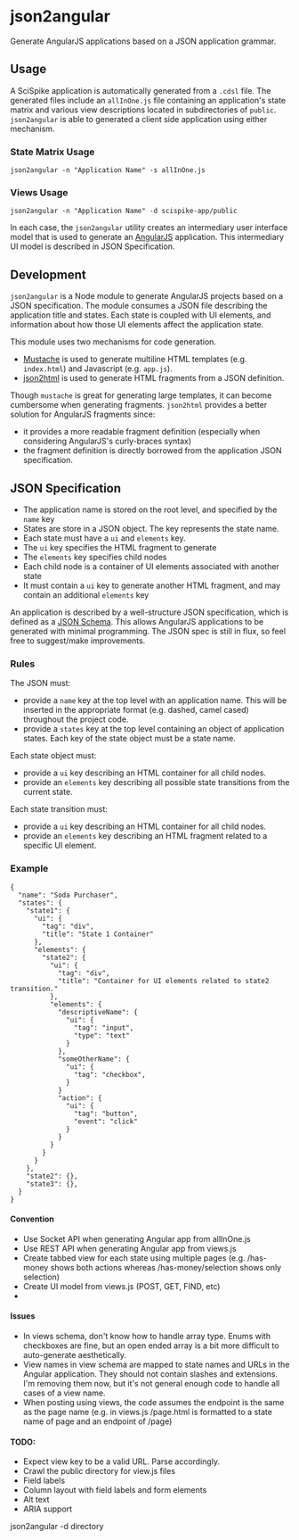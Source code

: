 # json2angular

Generate AngularJS applications based on a JSON application grammar.

## Usage

A SciSpike application is automatically generated from a `.cdsl` file. The generated files include an `allInOne.js` file containing an application's state matrix and various view descriptions located in subdirectories of `public`. `json2angular` is able to generated a client side application using either mechanism.

### State Matrix Usage

    json2angular -n "Application Name" -s allInOne.js

### Views Usage

    json2angular -n "Application Name" -d scispike-app/public

In each case, the `json2angular` utility creates an intermediary user interface model that is used to generate an [AngularJS](http://angularjs.org/) application. This intermediary UI model is described in JSON Specification.

## Development

`json2angular` is a Node module to generate AngularJS projects based on a JSON specification. The module consumes a JSON file describing the application title and states. Each state is coupled with UI elements, and information about how those UI elements affect the application state.

This module uses two mechanisms for code generation.

  * [Mustache](https://npmjs.org/package/mustache) is used to generate multiline HTML templates (e.g. `index.html`) and Javascript (e.g. `app.js`).
  * [json2html](http://json2html.com) is used to generate HTML fragments from a JSON definition.
  
Though `mustache` is great for generating large templates, it can become cumbersome when generating fragments. `json2html` provides a better solution for AngularJS fragments since:

  * it provides a more readable fragment definition (especially when considering AngularJS's curly-braces syntax)
  * the fragment definition is directly borrowed from the application JSON specification.


## JSON Specification

  * The application name is stored on the root level, and specified by the `name` key
  * States are store in a JSON object. The key represents the state name.
  * Each state must have a `ui` and `elements` key.
  * The `ui` key specifies the HTML fragment to generate
  * The `elements` key specifies child nodes
  * Each child node is a container of UI elements associated with another state
  * It must contain a `ui` key to generate another HTML fragment, and may contain an additional `elements` key


An application is described by a well-structure JSON specification, which is defined as a [JSON Schema](http://json-schema.org/). This allows AngularJS applications to be generated with minimal programming. The JSON spec is still in flux, so feel free to suggest/make improvements.

### Rules

The JSON must:

  * provide a `name` key at the top level with an application name. This will be inserted in the appropriate format (e.g. dashed, camel cased) throughout the project code.
  * provide a `states` key at the top level containing an object of application states. Each key of the state object must be a state name.

Each state object must:

  * provide a `ui` key describing an HTML container for all child nodes.
  * provide an `elements` key describing all possible state transitions from the current state.

Each state transition must:

  * provide a `ui` key describing an HTML container for all child nodes.
  * provide an `elements` key describing an HTML fragment related to a specific UI element.



### Example

    {
      "name": "Soda Purchaser",
      "states": {
        "state1": {
          "ui": {
            "tag": "div",
            "title": "State 1 Container"
          },
          "elements": {
            "state2": {
              "ui": {
                "tag": "div",
                "title": "Container for UI elements related to state2 transition."
              },
              "elements": {
                "descriptiveName": {
                  "ui": {
                    "tag": "input",
                    "type": "text"
                  }
                },
                "someOtherName": {
                  "ui": {
                    "tag": "checkbox",
                  }
                }
                "action": {
                  "ui": {
                    "tag": "button",
                    "event": "click"
                  }
                }
              }
            }
          }
        },
        "state2": {},
        "state3": {},
      }
    }


#### Convention

* Use Socket API when generating Angular app from allInOne.js
* Use REST API when generating Angular app from views.js
* Create tabbed view for each state using multiple pages (e.g. /has-money shows both actions whereas /has-money/selection shows only selection)
* Create UI model from views.js (POST, GET, FIND, etc)
* 

#### Issues

* In views schema, don't know how to handle array type. Enums with checkboxes are fine, but an open ended array is a bit more difficult to auto-generate aesthetically.
* View names in view schema are mapped to state names and URLs in the Angular application. They should not contain slashes and extensions. I'm removing them now, but it's not general enough code to handle all cases of a view name.
* When posting using views, the code assumes the endpoint is the same as the page name (e.g. in views.js /page.html is formatted to a state name of page and an endpoint of /page)

#### TODO:

* Expect view key to be a valid URL. Parse accordingly.
* Crawl the public directory for view.js files
* Field labels
* Column layout with field labels and form elements
* Alt text
* ARIA support

json2angular -d directory